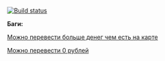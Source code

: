 [![Build status](https://ci.appveyor.com/api/projects/status/nbdjoprtrejvsfof?svg=true)](https://ci.appveyor.com/project/jukkty/aqa6-1)

**Баги:**

[Можно перевести больше денег чем есть на карте](https://github.com/jukkty/aqa6.1/issues/1)

[Можно перевести 0 рублей](https://github.com/jukkty/aqa6.1/issues/2)
